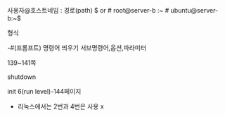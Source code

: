 사용자@호스트네임 : 경로(path) $ or #
root@server-b :~ #
ubuntu@server-b:~$ 

형식

-#(프롬프트)	명령어 띄우기 서브명령어,옵션,파라미터

139~141쪽

shutdown

init 6(run level)-144페이지

- 리눅스에서는 2번과 4번은 사용 x

